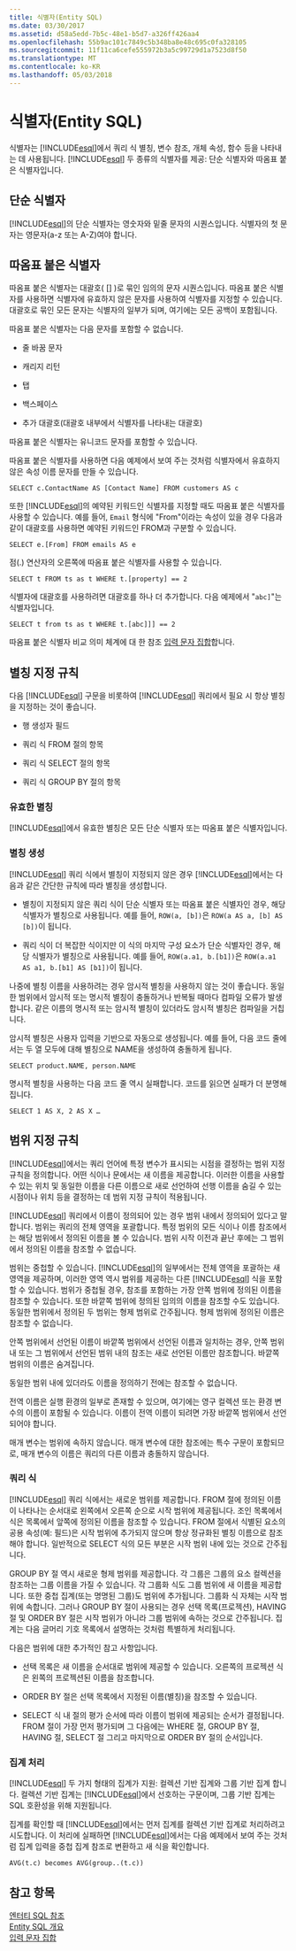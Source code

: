 ```yaml
---
title: 식별자(Entity SQL)
ms.date: 03/30/2017
ms.assetid: d58a5edd-7b5c-48e1-b5d7-a326ff426aa4
ms.openlocfilehash: 55b9ac101c7849c5b348ba8e48c695c0fa328105
ms.sourcegitcommit: 11f11ca6cefe555972b3a5c99729d1a7523d8f50
ms.translationtype: MT
ms.contentlocale: ko-KR
ms.lasthandoff: 05/03/2018
---
```

# <a name="identifiers-entity-sql"></a>식별자(Entity SQL)
식별자는 [!INCLUDE[esql](../../../../../../includes/esql-md.md)]에서 쿼리 식 별칭, 변수 참조, 개체 속성, 함수 등을 나타내는 데 사용됩니다. [!INCLUDE[esql](../../../../../../includes/esql-md.md)] 두 종류의 식별자를 제공: 단순 식별자와 따옴표 붙은 식별자입니다.  
  
## <a name="simple-identifiers"></a>단순 식별자  
 [!INCLUDE[esql](../../../../../../includes/esql-md.md)]의 단순 식별자는 영숫자와 밑줄 문자의 시퀀스입니다. 식별자의 첫 문자는 영문자(a-z 또는 A-Z)여야 합니다.  
  
## <a name="quoted-identifiers"></a>따옴표 붙은 식별자  
 따옴표 붙은 식별자는 대괄호( [] )로 묶인 임의의 문자 시퀀스입니다. 따옴표 붙은 식별자를 사용하면 식별자에 유효하지 않은 문자를 사용하여 식별자를 지정할 수 있습니다. 대괄호로 묶인 모든 문자는 식별자의 일부가 되며, 여기에는 모든 공백이 포함됩니다.  
  
 따옴표 붙은 식별자는 다음 문자를 포함할 수 없습니다.  
  
-   줄 바꿈 문자  
  
-   캐리지 리턴  
  
-   탭  
  
-   백스페이스  
  
-   추가 대괄호(대괄호 내부에서 식별자를 나타내는 대괄호)  
  
 따옴표 붙은 식별자는 유니코드 문자를 포함할 수 있습니다.  
  
 따옴표 붙은 식별자를 사용하면 다음 예제에서 보여 주는 것처럼 식별자에서 유효하지 않은 속성 이름 문자를 만들 수 있습니다.  
  
 `SELECT c.ContactName AS [Contact Name] FROM customers AS c`  
  
 또한 [!INCLUDE[esql](../../../../../../includes/esql-md.md)]의 예약된 키워드인 식별자를 지정할 때도 따옴표 붙은 식별자를 사용할 수 있습니다. 예를 들어, `Email` 형식에 "From"이라는 속성이 있을 경우 다음과 같이 대괄호를 사용하면 예약된 키워드인 FROM과 구분할 수 있습니다.  
  
 `SELECT e.[From] FROM emails AS e`  
  
 점(.) 연산자의 오른쪽에 따옴표 붙은 식별자를 사용할 수 있습니다.  
  
 `SELECT t FROM ts as t WHERE t.[property] == 2`  
  
 식별자에 대괄호를 사용하려면 대괄호를 하나 더 추가합니다. 다음 예제에서 "`abc]`"는 식별자입니다.  
  
 `SELECT t from ts as t WHERE t.[abc]]] == 2`  
  
 따옴표 붙은 식별자 비교 의미 체계에 대 한 참조 [입력 문자 집합](../../../../../../docs/framework/data/adonet/ef/language-reference/input-character-set-entity-sql.md)합니다.  
  
## <a name="aliasing-rules"></a>별칭 지정 규칙  
 다음 [!INCLUDE[esql](../../../../../../includes/esql-md.md)] 구문을 비롯하여 [!INCLUDE[esql](../../../../../../includes/esql-md.md)] 쿼리에서 필요 시 항상 별칭을 지정하는 것이 좋습니다.  
  
-   행 생성자 필드  
  
-   쿼리 식 FROM 절의 항목  
  
-   쿼리 식 SELECT 절의 항목  
  
-   쿼리 식 GROUP BY 절의 항목  
  
### <a name="valid-aliases"></a>유효한 별칭  
 [!INCLUDE[esql](../../../../../../includes/esql-md.md)]에서 유효한 별칭은 모든 단순 식별자 또는 따옴표 붙은 식별자입니다.  
  
### <a name="alias-generation"></a>별칭 생성  
 [!INCLUDE[esql](../../../../../../includes/esql-md.md)] 쿼리 식에서 별칭이 지정되지 않은 경우 [!INCLUDE[esql](../../../../../../includes/esql-md.md)]에서는 다음과 같은 간단한 규칙에 따라 별칭을 생성합니다.  
  
-   별칭이 지정되지 않은 쿼리 식이 단순 식별자 또는 따옴표 붙은 식별자인 경우, 해당 식별자가 별칭으로 사용됩니다. 예를 들어, `ROW(a, [b])`은 `ROW(a AS a, [b] AS [b])`이 됩니다.  
  
-   쿼리 식이 더 복잡한 식이지만 이 식의 마지막 구성 요소가 단순 식별자인 경우, 해당 식별자가 별칭으로 사용됩니다. 예를 들어, `ROW(a.a1, b.[b1])`은 `ROW(a.a1 AS a1, b.[b1] AS [b1])`이 됩니다.  
  
 나중에 별칭 이름을 사용하려는 경우 암시적 별칭을 사용하지 않는 것이 좋습니다. 동일한 범위에서 암시적 또는 명시적 별칭이 충돌하거나 반복될 때마다 컴파일 오류가 발생합니다. 같은 이름의 명시적 또는 암시적 별칭이 있더라도 암시적 별칭은 컴파일을 거칩니다.  
  
 암시적 별칭은 사용자 입력을 기반으로 자동으로 생성됩니다. 예를 들어, 다음 코드 줄에서는 두 열 모두에 대해 별칭으로 NAME을 생성하여 충돌하게 됩니다.  
  
```  
SELECT product.NAME, person.NAME  
```  
  
 명시적 별칭을 사용하는 다음 코드 줄 역시 실패합니다. 코드를 읽으면 실패가 더 분명해집니다.  
  
```  
SELECT 1 AS X, 2 AS X …  
```  
  
## <a name="scoping-rules"></a>범위 지정 규칙  
 [!INCLUDE[esql](../../../../../../includes/esql-md.md)]에서는 쿼리 언어에 특정 변수가 표시되는 시점을 결정하는 범위 지정 규칙을 정의합니다. 어떤 식이나 문에서는 새 이름을 제공합니다. 이러한 이름을 사용할 수 있는 위치 및 동일한 이름을 다른 이름으로 새로 선언하여 선행 이름을 숨길 수 있는 시점이나 위치 등을 결정하는 데 범위 지정 규칙이 적용됩니다.  
  
 [!INCLUDE[esql](../../../../../../includes/esql-md.md)] 쿼리에서 이름이 정의되어 있는 경우 범위 내에서 정의되어 있다고 말합니다. 범위는 쿼리의 전체 영역을 포괄합니다. 특정 범위의 모든 식이나 이름 참조에서는 해당 범위에서 정의된 이름을 볼 수 있습니다. 범위 시작 이전과 끝난 후에는 그 범위에서 정의된 이름을 참조할 수 없습니다.  
  
 범위는 중첩할 수 있습니다. [!INCLUDE[esql](../../../../../../includes/esql-md.md)]의 일부에서는 전체 영역을 포괄하는 새 영역을 제공하며, 이러한 영역 역시 범위를 제공하는 다른 [!INCLUDE[esql](../../../../../../includes/esql-md.md)] 식을 포함할 수 있습니다. 범위가 중첩될 경우, 참조를 포함하는 가장 안쪽 범위에 정의된 이름을 참조할 수 있습니다. 또한 바깥쪽 범위에 정의된 임의의 이름을 참조할 수도 있습니다. 동일한 범위에서 정의된 두 범위는 형제 범위로 간주됩니다. 형제 범위에 정의된 이름은 참조할 수 없습니다.  
  
 안쪽 범위에서 선언된 이름이 바깥쪽 범위에서 선언된 이름과 일치하는 경우, 안쪽 범위 내 또는 그 범위에서 선언된 범위 내의 참조는 새로 선언된 이름만 참조합니다. 바깥쪽 범위의 이름은 숨겨집니다.  
  
 동일한 범위 내에 있더라도 이름을 정의하기 전에는 참조할 수 없습니다.  
  
 전역 이름은 실행 환경의 일부로 존재할 수 있으며, 여기에는 영구 컬렉션 또는 환경 변수의 이름이 포함될 수 있습니다. 이름이 전역 이름이 되려면 가장 바깥쪽 범위에서 선언되어야 합니다.  
  
 매개 변수는 범위에 속하지 않습니다. 매개 변수에 대한 참조에는 특수 구문이 포함되므로, 매개 변수의 이름은 쿼리의 다른 이름과 충돌하지 않습니다.  
  
### <a name="query-expressions"></a>쿼리 식  
 [!INCLUDE[esql](../../../../../../includes/esql-md.md)] 쿼리 식에서는 새로운 범위를 제공합니다. FROM 절에 정의된 이름이 나타나는 순서대로 왼쪽에서 오른쪽 순으로 시작 범위에 제공됩니다. 조인 목록에서 식은 목록에서 앞쪽에 정의된 이름을 참조할 수 있습니다. FROM 절에서 식별된 요소의 공용 속성(예: 필드)은 시작 범위에 추가되지 않으며 항상 정규화된 별칭 이름으로 참조해야 합니다. 일반적으로 SELECT 식의 모든 부분은 시작 범위 내에 있는 것으로 간주됩니다.  
  
 GROUP BY 절 역시 새로운 형제 범위를 제공합니다. 각 그룹은 그룹의 요소 컬렉션을 참조하는 그룹 이름을 가질 수 있습니다. 각 그룹화 식도 그룹 범위에 새 이름을 제공합니다. 또한 중첩 집계(또는 명명된 그룹)도 범위에 추가됩니다. 그룹화 식 자체는 시작 범위에 속합니다. 그러나 GROUP BY 절이 사용되는 경우 선택 목록(프로젝션), HAVING 절 및 ORDER BY 절은 시작 범위가 아니라 그룹 범위에 속하는 것으로 간주됩니다. 집계는 다음 글머리 기호 목록에서 설명하는 것처럼 특별하게 처리됩니다.  
  
 다음은 범위에 대한 추가적인 참고 사항입니다.  
  
-   선택 목록은 새 이름을 순서대로 범위에 제공할 수 있습니다. 오른쪽의 프로젝션 식은 왼쪽의 프로젝션된 이름을 참조합니다.  
  
-   ORDER BY 절은 선택 목록에서 지정된 이름(별칭)을 참조할 수 있습니다.  
  
-   SELECT 식 내 절의 평가 순서에 따라 이름이 범위에 제공되는 순서가 결정됩니다. FROM 절이 가장 먼저 평가되며 그 다음에는 WHERE 절, GROUP BY 절, HAVING 절, SELECT 절 그리고 마지막으로 ORDER BY 절의 순서입니다.  
  
### <a name="aggregate-handling"></a>집계 처리  
 [!INCLUDE[esql](../../../../../../includes/esql-md.md)] 두 가지 형태의 집계가 지원: 컬렉션 기반 집계와 그룹 기반 집계 합니다. 컬렉션 기반 집계는 [!INCLUDE[esql](../../../../../../includes/esql-md.md)]에서 선호하는 구문이며, 그룹 기반 집계는 SQL 호환성을 위해 지원됩니다.  
  
 집계를 확인할 때 [!INCLUDE[esql](../../../../../../includes/esql-md.md)]에서는 먼저 집계를 컬렉션 기반 집계로 처리하려고 시도합니다. 이 처리에 실패하면 [!INCLUDE[esql](../../../../../../includes/esql-md.md)]에서는 다음 예제에서 보여 주는 것처럼 집계 입력을 중첩 집계 참조로 변환하고 새 식을 확인합니다.  
  
 `AVG(t.c) becomes AVG(group..(t.c))`  
  
## <a name="see-also"></a>참고 항목  
 [엔터티 SQL 참조](../../../../../../docs/framework/data/adonet/ef/language-reference/entity-sql-reference.md)  
 [Entity SQL 개요](../../../../../../docs/framework/data/adonet/ef/language-reference/entity-sql-overview.md)  
 [입력 문자 집합](../../../../../../docs/framework/data/adonet/ef/language-reference/input-character-set-entity-sql.md)
